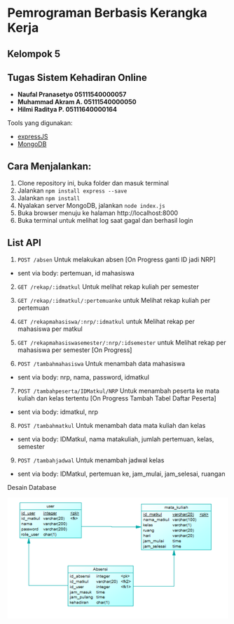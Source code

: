 # Pemrograman Berbasis Kerangka Kerja
## Kelompok 5
## Tugas Sistem Kehadiran Online
   
   - **Naufal Pranasetyo   05111540000057**
   - **Muhammad Akram A.   05111540000050**
   - **Hilmi Raditya P.    05111640000164**

Tools yang digunakan: 
- [expressJS](https://expressjs.com/)
- [MongoDB](https://www.mongodb.com/) 
   
## Cara Menjalankan:
1. Clone repository ini, buka folder dan masuk terminal
2. Jalankan `npm install express --save`
3. Jalankan `npm install`
4. Nyalakan server MongoDB, jalankan `node index.js`
5. Buka browser menuju ke halaman http://localhost:8000
6. Buka terminal untuk melihat log saat gagal dan berhasil login


## List API
1. `POST /absen` Untuk melakukan absen [On Progress ganti ID jadi NRP]
- sent via body: pertemuan, id mahasiswa


2. `GET /rekap/:idmatkul` Untuk melihat rekap kuliah per semester

3. `GET /rekap/:idmatkul/:pertemuanke` untuk Melihat rekap kuliah per pertemuan

4. `GET /rekapmahasiswa/:nrp/:idmatkul` untuk Melihat rekap per mahasiswa per matkul

5. `GET /rekapmahasiswasemester/:nrp/:idsemester` untuk Melihat rekap per mahasiswa per semester [On Progress]

6. `POST /tambahmahasiswa` Untuk menambah data mahasiswa 
- sent via body: nrp, nama, password, idmatkul

7. `POST /tambahpeserta/IDMatkul/NRP` Untuk menambah peserta ke mata kuliah dan kelas tertentu [On Progress Tambah Tabel Daftar Peserta]
- sent via body: idmatkul, nrp

8. `POST /tambahmatkul` Untuk menambah data mata kuliah dan kelas
- sent via body: IDMatkul, nama matakuliah, jumlah pertemuan, kelas, semester

9. `POST /tambahjadwal` Untuk menambah jadwal kelas
- sent via body: IDMatkul, pertemuan ke, jam_mulai, jam_selesai, ruangan


Desain Database

![db](Database.png)


